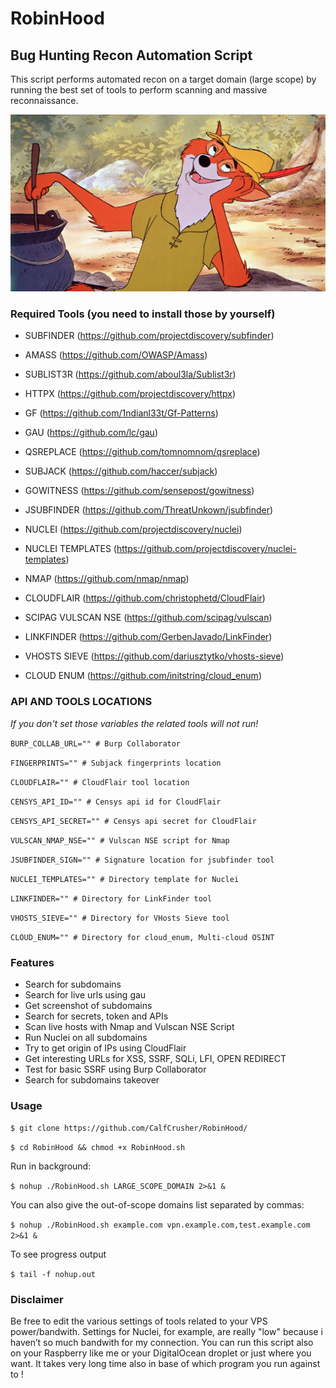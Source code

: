 # RobinHood
## Bug Hunting Recon Automation Script

This script performs automated recon on a target domain (large scope) by running the best set of tools to perform scanning and massive reconnaissance. 

![](https://github.com/CalfCrusher/RobinHood/blob/main/RobinHood.jpg)

### Required Tools (you need to install those by yourself)

- SUBFINDER (https://github.com/projectdiscovery/subfinder)

- AMASS (https://github.com/OWASP/Amass)

- SUBLIST3R (https://github.com/aboul3la/Sublist3r)

- HTTPX (https://github.com/projectdiscovery/httpx)

- GF (https://github.com/1ndianl33t/Gf-Patterns)

- GAU (https://github.com/lc/gau)

- QSREPLACE (https://github.com/tomnomnom/qsreplace)

- SUBJACK (https://github.com/haccer/subjack)

- GOWITNESS (https://github.com/sensepost/gowitness)

- JSUBFINDER (https://github.com/ThreatUnkown/jsubfinder)

- NUCLEI (https://github.com/projectdiscovery/nuclei)

- NUCLEI TEMPLATES (https://github.com/projectdiscovery/nuclei-templates)

- NMAP (https://github.com/nmap/nmap)

- CLOUDFLAIR (https://github.com/christophetd/CloudFlair)

- SCIPAG VULSCAN NSE (https://github.com/scipag/vulscan)

- LINKFINDER (https://github.com/GerbenJavado/LinkFinder)

- VHOSTS SIEVE (https://github.com/dariusztytko/vhosts-sieve)

- CLOUD ENUM (https://github.com/initstring/cloud_enum)

### API AND TOOLS LOCATIONS
*If you don't set those variables the related tools will not run!*

`BURP_COLLAB_URL="" # Burp Collaborator`

`FINGERPRINTS="" # Subjack fingerprints location`

`CLOUDFLAIR="" # CloudFlair tool location`

`CENSYS_API_ID="" # Censys api id for CloudFlair`

`CENSYS_API_SECRET="" # Censys api secret for CloudFlair`

`VULSCAN_NMAP_NSE="" # Vulscan NSE script for Nmap`

`JSUBFINDER_SIGN="" # Signature location for jsubfinder tool`

`NUCLEI_TEMPLATES="" # Directory template for Nuclei`

`LINKFINDER="" # Directory for LinkFinder tool`

`VHOSTS_SIEVE="" # Directory for VHosts Sieve tool`

`CLOUD_ENUM="" # Directory for cloud_enum, Multi-cloud OSINT`

### Features

* Search for subdomains
* Search for live urls using gau
* Get screenshot of subdomains
* Search for secrets, token and APIs
* Scan live hosts with Nmap and Vulscan NSE Script
* Run Nuclei on all subdomains
* Try to get origin of IPs using CloudFlair
* Get interesting URLs for XSS, SSRF, SQLi, LFI, OPEN REDIRECT
* Test for basic SSRF using Burp Collaborator
* Search for subdomains takeover

### Usage

`$ git clone https://github.com/CalfCrusher/RobinHood/`

`$ cd RobinHood && chmod +x RobinHood.sh`

Run in background:

`$ nohup ./RobinHood.sh LARGE_SCOPE_DOMAIN 2>&1 &`

You can also give the out-of-scope domains list separated by commas:

`$ nohup ./RobinHood.sh example.com vpn.example.com,test.example.com 2>&1 &`

To see progress output

`$ tail -f nohup.out`

### Disclaimer

Be free to edit the various settings of tools related to your VPS power/bandwith. Settings for Nuclei, for example, are really "low" because i haven’t so much bandwith for my connection. You can run this script also on your Raspberry like me or your DigitalOcean droplet or just where you want. It takes very long time also in base of which program you run against to !
